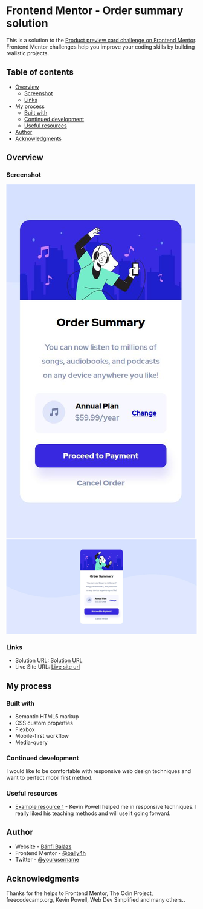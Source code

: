# Frontend Mentor - Order summary solution

This is a solution to the [Product preview card challenge on Frontend Mentor](https://www.frontendmentor.io/challenges/order-summary-component-QlPmajDUj). Frontend Mentor challenges help you improve your coding skills by building realistic projects. 

## Table of contents

- [Overview](#overview)
  - [Screenshot](#screenshot)
  - [Links](#links)
- [My process](#my-process)
  - [Built with](#built-with)
  - [Continued development](#continued-development)
  - [Useful resources](#useful-resources)
- [Author](#author)
- [Acknowledgments](#acknowledgments)


## Overview

### Screenshot

![Screenshot](./images/screenshotMobile.jpg)
![Screenshot](./images/screenshotDesktop.jpg)


### Links

- Solution URL: [Solution URL](https://github.com/BalazsBanfi/FEM-04-Order-summary)
- Live Site URL: [Live site url](https://balazsbanfi.github.io/FEM-04-Order-summary/)

## My process

### Built with

- Semantic HTML5 markup
- CSS custom properties
- Flexbox
- Mobile-first workflow
- Media-query


### Continued development

I would like to be comfortable with responsive web design techniques and want to perfect mobil first method.


### Useful resources

- [Example resource 1](https://www.kevinpowell.co/) - Kevin Powell helped me in responsive techniques. I really liked his teaching methods and will use it going forward.


## Author

- Website - [Bánfi Balázs](https://github.com/BalazsBanfi)
- Frontend Mentor - [@bally4h](https://www.frontendmentor.io/profile/bally4h)
- Twitter - [@yourusername](https://www.twitter.com/yourusername)

## Acknowledgments

Thanks for the helps to Frontend Mentor, The Odin Project, freecodecamp.org, Kevin Powell, Web Dev Simplified and many others..
